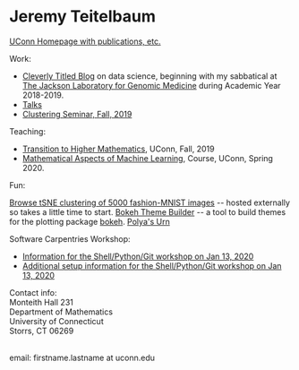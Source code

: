 # Jeremy Teitelbaum

[UConn Homepage with publications, etc.](https://teitelbaum.math.uconn.edu)

Work:

- [Cleverly Titled Blog](https://jeremy9959.github.io/Blog) on data science, beginning with my sabbatical at
[The Jackson Laboratory for Genomic Medicine](http:/www.jax.org) during Academic Year 2018-2019.
- [Talks](https://github.uconn.edu/pages/jet08013/Talks/)
- [Clustering Seminar, Fall, 2019](http://jeremy9959.net/Clustering-Seminar)

Teaching:
- [Transition to Higher Mathematics](https://jeremy9959.net/Math-2710-Fall-2019), UConn, Fall, 2019
- [Mathematical Aspects of Machine Learning](https://jeremy9959.net/Math-5800-Spring-2020), Course, UConn, Spring 2020.

Fun:

[Browse tSNE clustering of 5000 fashion-MNIST images](https://tsne-fashion.herokuapp.com) -- hosted externally so takes
a little time to start.
[Bokeh Theme Builder](https://bokehthemebuilder.herokuapp.com) -- a tool to build themes for the plotting package [bokeh](http://bokeh.pydata.org).
[Polya's Urn](https://polyas-urn.herokuapp.com)


Software Carpentries Workshop:

- [Information for the Shell/Python/Git workshop on Jan 13, 2020](https://carpentries-uconn.github.io/2020-01-13-uconn)
- [Additional setup information for the Shell/Python/Git workshop on Jan 13, 2020](./swc.md)


Contact info:<br>
Monteith Hall 231<br>
Department of Mathematics<br>
University of Connecticut<br>
Storrs, CT 06269<br>
<br>

email: firstname.lastname at uconn.edu<br>
